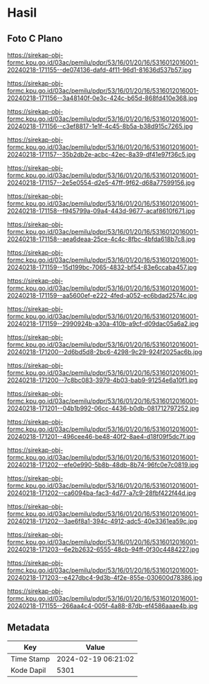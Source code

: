# Hasil

## Foto C Plano

https://sirekap-obj-formc.kpu.go.id/03ac/pemilu/pdpr/53/16/01/20/16/5316012016001-20240218-171155--de074136-dafd-4f11-96d1-81636d537b57.jpg

https://sirekap-obj-formc.kpu.go.id/03ac/pemilu/pdpr/53/16/01/20/16/5316012016001-20240218-171156--3a48140f-0e3c-424c-b65d-868fd410e368.jpg

https://sirekap-obj-formc.kpu.go.id/03ac/pemilu/pdpr/53/16/01/20/16/5316012016001-20240218-171156--c3ef8817-1e1f-4c45-8b5a-b38d915c7265.jpg

https://sirekap-obj-formc.kpu.go.id/03ac/pemilu/pdpr/53/16/01/20/16/5316012016001-20240218-171157--35b2db2e-acbc-42ec-8a39-df41e97f36c5.jpg

https://sirekap-obj-formc.kpu.go.id/03ac/pemilu/pdpr/53/16/01/20/16/5316012016001-20240218-171157--2e5e0554-d2e5-47ff-9f62-d68a77599156.jpg

https://sirekap-obj-formc.kpu.go.id/03ac/pemilu/pdpr/53/16/01/20/16/5316012016001-20240218-171158--f945799a-09a4-443d-9677-acaf8610f671.jpg

https://sirekap-obj-formc.kpu.go.id/03ac/pemilu/pdpr/53/16/01/20/16/5316012016001-20240218-171158--aea6deaa-25ce-4c4c-8fbc-4bfda618b7c8.jpg

https://sirekap-obj-formc.kpu.go.id/03ac/pemilu/pdpr/53/16/01/20/16/5316012016001-20240218-171159--15d199bc-7065-4832-bf54-83e6ccaba457.jpg

https://sirekap-obj-formc.kpu.go.id/03ac/pemilu/pdpr/53/16/01/20/16/5316012016001-20240218-171159--aa5600ef-e222-4fed-a052-ec6bdad2574c.jpg

https://sirekap-obj-formc.kpu.go.id/03ac/pemilu/pdpr/53/16/01/20/16/5316012016001-20240218-171159--2990924b-a30a-410b-a9cf-d09dac05a6a2.jpg

https://sirekap-obj-formc.kpu.go.id/03ac/pemilu/pdpr/53/16/01/20/16/5316012016001-20240218-171200--2d6bd5d8-2bc6-4298-9c29-924f2025ac6b.jpg

https://sirekap-obj-formc.kpu.go.id/03ac/pemilu/pdpr/53/16/01/20/16/5316012016001-20240218-171200--7c8bc083-3979-4b03-bab9-91254e6a10f1.jpg

https://sirekap-obj-formc.kpu.go.id/03ac/pemilu/pdpr/53/16/01/20/16/5316012016001-20240218-171201--04b1b992-06cc-4436-b0db-081712797252.jpg

https://sirekap-obj-formc.kpu.go.id/03ac/pemilu/pdpr/53/16/01/20/16/5316012016001-20240218-171201--496cee46-be48-40f2-8ae4-d18f09f5dc7f.jpg

https://sirekap-obj-formc.kpu.go.id/03ac/pemilu/pdpr/53/16/01/20/16/5316012016001-20240218-171202--efe0e990-5b8b-48db-8b74-96fc0e7c0819.jpg

https://sirekap-obj-formc.kpu.go.id/03ac/pemilu/pdpr/53/16/01/20/16/5316012016001-20240218-171202--ca6094ba-fac3-4d77-a7c9-28fbf422f44d.jpg

https://sirekap-obj-formc.kpu.go.id/03ac/pemilu/pdpr/53/16/01/20/16/5316012016001-20240218-171202--3ae6f8a1-394c-4912-adc5-40e3361ea59c.jpg

https://sirekap-obj-formc.kpu.go.id/03ac/pemilu/pdpr/53/16/01/20/16/5316012016001-20240218-171203--6e2b2632-6555-48cb-94ff-0f30c4484227.jpg

https://sirekap-obj-formc.kpu.go.id/03ac/pemilu/pdpr/53/16/01/20/16/5316012016001-20240218-171203--e427dbc4-9d3b-4f2e-855e-030600d78386.jpg

https://sirekap-obj-formc.kpu.go.id/03ac/pemilu/pdpr/53/16/01/20/16/5316012016001-20240218-171155--266aa4c4-005f-4a88-87db-ef4586aaae4b.jpg


## Metadata

| Key        | Value               |
| ---------- | ------------------- |
| Time Stamp | 2024-02-19 06:21:02 |
| Kode Dapil | 5301                |



